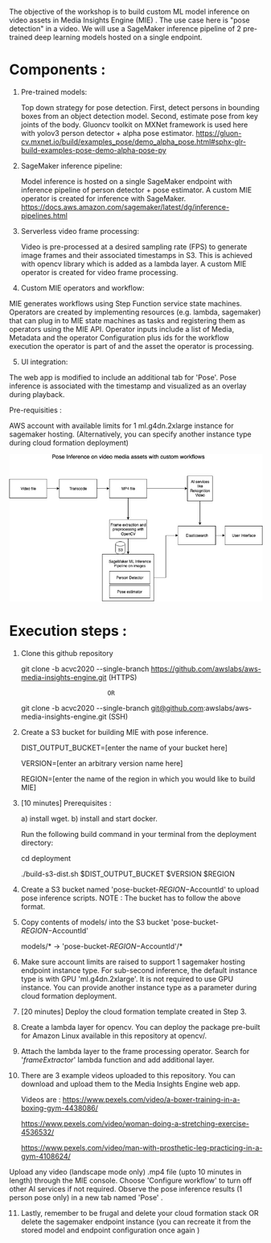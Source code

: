 The objective of the workshop is to build custom ML model inference on video assets in Media Insights Engine (MIE) . The use case here is "pose detection" in a video. We will use a SageMaker inference pipeline of 2 pre-trained deep learning models hosted on a single endpoint. 


# Components : 

1) Pre-trained models:

   Top down strategy for pose detection. First, detect persons in bounding boxes from an object detection model. Second, estimate pose from key joints of the body. Gluoncv toolkit on MXNet framework is used here with yolov3 person detector + alpha pose estimator.
   https://gluon-cv.mxnet.io/build/examples_pose/demo_alpha_pose.html#sphx-glr-build-examples-pose-demo-alpha-pose-py
   
2) SageMaker inference pipeline:



   Model inference is hosted on a single SageMaker endpoint with inference pipeline of person detector + pose estimator. A custom MIE operator is created for inference with SageMaker.
   https://docs.aws.amazon.com/sagemaker/latest/dg/inference-pipelines.html
   
3) Serverless video frame processing:


   Video is pre-processed at a desired sampling rate (FPS) to generate image frames and their associated timestamps in S3. This  is achieved with opencv library which is added as a lambda layer. A custom MIE operator is created for video frame processing.
   
4) Custom MIE operators and workflow:


MIE generates workflows using Step Function service state machines. Operators are created by implementing resources (e.g. lambda, sagemaker) that can plug in to MIE state machines as tasks and registering them as operators using the MIE API. 
Operator inputs include a list of Media, Metadata and the operator Configuration plus ids for the workflow execution the operator is part of and the asset the operator is processing.

5) UI integration:


  The web app is modified to include an additional tab for 'Pose'. Pose inference is associated with the timestamp and visualized as an overlay during playback. 
  
  Pre-requisities : 

  AWS account with available limits for 1 ml.g4dn.2xlarge instance for sagemaker hosting. (Alternatively, you can specify another instance type during cloud formation deployment) 
  
  ![](doc/images/PoseInference.jpg)
  

 # Execution steps : 
 
 1. Clone this github repository 

    git clone -b acvc2020 --single-branch https://github.com/awslabs/aws-media-insights-engine.git (HTTPS) 

                                OR

    git clone -b acvc2020 --single-branch git@github.com:awslabs/aws-media-insights-engine.git (SSH)
 
 2. Create a S3 bucket for building MIE with pose inference. 

     DIST_OUTPUT_BUCKET=[enter the name of your bucket here]

     VERSION=[enter an arbitrary version name here]

     REGION=[enter the name of the region in which you would like to build MIE]
     
 3.  [10 minutes] 
      Prerequisites : 

      a) install wget.
      b) install and start docker.

      Run the following build command in your terminal from the deployment directory:

       cd deployment

      ./build-s3-dist.sh $DIST_OUTPUT_BUCKET $VERSION $REGION 

 4. Create a S3 bucket named 'pose-bucket-$REGION-$AccountId' to upload pose inference scripts. 
     NOTE : The bucket has to follow the above format.
     
  5. Copy contents of models/ into the S3 bucket 'pose-bucket-$REGION-$AccountId'

     models/* -> 'pose-bucket-$REGION-$AccountId'/*
     
  6. Make sure account limits are raised to support 1 sagemaker hosting endpoint instance type. For sub-second inference, the default instance type is with GPU  'ml.g4dn.2xlarge'. It is not required to use GPU instance. You can provide another instance type as a parameter during cloud formation deployment. 
  
  7. [20 minutes] Deploy the cloud formation template created in Step 3. 
  
  8. Create a lambda layer for opencv. You can deploy the package pre-built for Amazon Linux available in this repository at opencv/. 
  
  9. Attach the lambda layer to the frame processing operator. Search for '*frameExtractor*' lambda function and add additional layer. 
  
  10. There are 3 example videos uploaded to this repository. You can download and upload them to the Media Insights Engine web app. 
  
      Videos are : 
      https://www.pexels.com/video/a-boxer-training-in-a-boxing-gym-4438086/

      https://www.pexels.com/video/woman-doing-a-stretching-exercise-4536532/

      https://www.pexels.com/video/man-with-prosthetic-leg-practicing-in-a-gym-4108624/
      
 Upload any video (landscape mode only) .mp4 file (upto 10 minutes in length) through the MIE console. Choose 'Configure workflow' to turn off other AI services if not required. 
Observe the pose inference results (1 person pose only) in a new tab named 'Pose' . 

  11. Lastly, remember to be frugal and delete your cloud formation stack OR delete the sagemaker endpoint instance (you can recreate it from the stored model and endpoint configuration once again )

  
  
     
     

     
  



